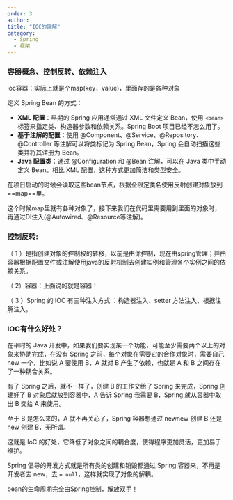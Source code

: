 ```yaml
---
order: 3
author: 
title: "IOC的理解"
category:
  - Spring
  - 框架
---
```


### 容器概念、控制反转、依赖注入

ioc容器：实际上就是个map(key，value)，里面存的是各种对象

定义 Spring Bean 的方式：

- **XML 配置**：早期的 Spring 应用通常通过 XML 文件定义 Bean，使用 `<bean>` 标签来指定类、构造器参数和依赖关系。Spring Boot 项目已经不怎么用了。
- **基于注解的配置**：使用 @Component、@Service、@Repository、@Controller 等注解可以将类标记为 Spring Bean，Spring 会自动扫描这些类并将其注册为 Bean。
- **Java 配置类**：通过 @Configuration 和 @Bean 注解，可以在 Java 类中手动定义 Bean。相比 XML 配置，这种方式更加简洁和类型安全。

在项日启动的时候会读取这些bean节点，根据全限定类名使用反射创建对象放到==map==里。

这个时候map里就有各种对象了，接下来我们在代码里需要用到里面的对象时，再通过DI注入(@Autowired、@Resource等注解)。

### 控制反转: 

（ 1 ）是指创建对象的控制权的转移，以前是由你控制，现在由spring管理；并由容器根据配置文件或注解使用java的反射机制去创建实例和管理各个实例之间的依赖关系。

（ 2）容器：上面说的就是容器！

（ 3 ）Spring 的 IOC 有三种注入方式 ：构造器注入、setter 方法注入、根据注解注入。

### IOC有什么好处？

在平时的 Java 开发中，如果我们要实现某一个功能，可能至少需要两个以上的对象来协助完成，在没有 Spring 之前，每个对象在需要它的合作对象时，需要自己 new 一个，比如说 A 要使用 B，A 就对 B 产生了依赖，也就是 A 和 B 之间存在了一种耦合关系。

有了 Spring 之后，就不一样了，创建 B 的工作交给了 Spring 来完成，Spring 创建好了 B 对象后就放到容器中，A 告诉 Spring 我需要 B，Spring 就从容器中取出 B 交给 A 来使用。

至于 B 是怎么来的，A 就不再关心了，Spring 容器想通过 newnew 创建 B 还是 new 创建 B，无所谓。

这就是 IoC 的好处，它降低了对象之间的耦合度，使得程序更加灵活，更加易于维护。

Spring 倡导的开发方式就是所有类的创建和销毁都通过 Spring 容器来，不再是开发者去 new，去 `= null`，这样就实现了对象的解耦。

bean的生命周期完全由Spring控制，解放双手！